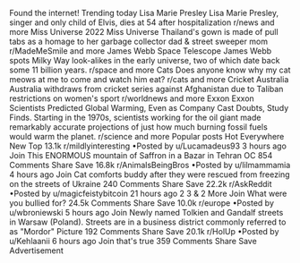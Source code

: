 Found the internet!
Trending today
Lisa Marie Presley
Lisa Marie Presley, singer and only child of Elvis, dies at 54 after hospitalization
r/news and more
Miss Universe 2022
Miss Universe Thailand's gown is made of pull tabs as a homage to her garbage collector dad & street sweeper mom
r/MadeMeSmile and more
James Webb Space Telescope
James Webb spots Milky Way look-alikes in the early universe, two of which date back some 11 billion years.
r/space and more
Cats
Does anyone know why my cat meows at me to come and watch him eat?
r/cats and more
Cricket Australia
Australia withdraws from cricket series against Afghanistan due to Taliban restrictions on women's sport
r/worldnews and more
Exxon
Exxon Scientists Predicted Global Warming, Even as Company Cast Doubts, Study Finds. Starting in the 1970s, scientists working for the oil giant made remarkably accurate projections of just how much burning fossil fuels would warm the planet.
r/science and more
Popular posts
Hot
Everywhere
New
Top
13.1k
r/mildlyinteresting
•Posted by
u/Lucamadeus93
3 hours ago
Join
This ENORMOUS mountain of Saffron in a Bazar in Tehran
OC
854 Comments
Share
Save
16.8k
r/AnimalsBeingBros
•Posted by
u/lilmammamia
4 hours ago
Join
Cat comforts buddy after they were rescued from freezing on the streets of Ukraine
240 Comments
Share
Save
22.2k
r/AskReddit
•Posted by
u/magicfeistybitcoin
21 hours ago
2
3
& 2 More
Join
What were you bullied for?
24.5k Comments
Share
Save
10.0k
r/europe
•Posted by
u/wbroniewski
5 hours ago
Join
Newly named Tolkien and Gandalf streets in Warsaw (Poland). Streets are in a business district commonly referred to as "Mordor"
Picture
192 Comments
Share
Save
20.1k
r/HolUp
•Posted by
u/Kehlaanii
6 hours ago
Join
that's true
359 Comments
Share
Save
Advertisement